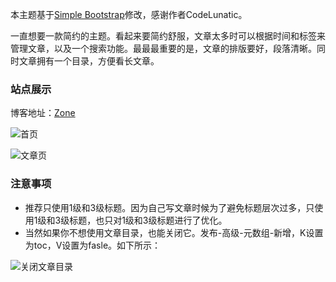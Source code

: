 

本主题基于[Simple Bootstrap](https://halo.run/archives/theme-simple-bootstrap.html)修改，感谢作者CodeLunatic。

一直想要一款简约的主题。看起来要简约舒服，文章太多时可以根据时间和标签来管理文章，以及一个搜索功能。最最最重要的是，文章的排版要好，段落清晰。同时文章拥有一个目录，方便看长文章。

### 站点展示

博客地址：[Zone](https://www.mayujie321.com:8001/)

![首页](https://www.mayujie321.com:8001/upload/2021/11/%E6%88%AA%E5%B1%8F2021-11-20%20%E4%B8%8B%E5%8D%8811.16.47-1d690ca6b5084ca483bdc388056486c8.png)

![文章页](https://www.mayujie321.com:8001//upload/2021/11/%E6%88%AA%E5%B1%8F2021-11-20%20%E4%B8%8B%E5%8D%8811.18.40-20e2b660950542bea02386957991525f.png)

### 注意事项

- 推荐只使用1级和3级标题。因为自己写文章时候为了避免标题层次过多，只使用1级和3级标题，也只对1级和3级标题进行了优化。
- 当然如果你不想使用文章目录，也能关闭它。发布-高级-元数组-新增，K设置为toc，V设置为fasle。如下所示：

![关闭文章目录](https://www.mayujie321.com:8001//upload/2021/11/%E6%88%AA%E5%B1%8F2021-11-21%20%E4%B8%8A%E5%8D%8812.26.20-9e50bb6389464f06ac37bf346651e7e8.png)

